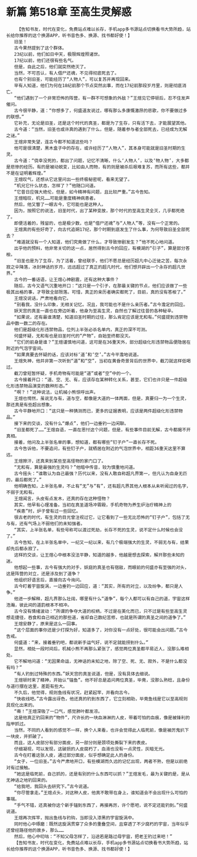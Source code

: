 # 新篇 第518章 至高生灵解惑
        【告知书友，时代在变化，免费站点难以长存，手机app多书源站点切换看书大势所趋，站长给你推荐的这个换源APP，听书音色多、换源、找书都好使！】
       旧圣！
       古今果然提到了这个群体。
       23纪以前，他们如日中天，极限辉煌照诸世。
       17纪以前，他们还很有些名气。
       但是，自此之后，他们就突然绝灭了。
       当然，不可否认，有人借尸还魂，不见得彻底死去了。
       也有个别旧圣，可能经历了“人物人”，可以复苏并再现回来。
       罕有人知道，他们为何在18纪前那个节点突然出事，而在17纪前那段岁月里，则是彻底消亡。
       “他们遇到了一个非常恐怖的阵营，有一群不可想象的外敌？”王煊见它停顿后，忍不住发声催问。
       古今很平静，道：“你想多了，何盛道友说过，哪有那么多康慨激昂的悲歌，你不要做过多的联想。”
       它补充，无论是旧圣，还是这个时代的真圣，都是为了生存，只有活下去，才能展望其他。
       古今道：“当然，旧圣也或许真的遇到了什么，但是，随着参与者全部死去，已经成为无解之谜。”
       王煊非常失望，连古今都不知道这些吗？
       他可是很清楚，黑木盒子中的存在，或许经历了“人物人”，其本身可能就是旧圣时期的生灵。
       古今道：“侥幸没死的，都出了问题，记忆不清晰，什么‘人物人’，以及‘物人物’，大多都是悲惨的经历。有的是被动蜕变，比如由人而物，有的则是被杀后艰难复苏，而所有这些，都并不是在证明着辉煌。”
       王煊叹气，还想从它这里问出一些终极秘密呢，看来无望了。
       “机兄它什么状态，怎样了？”他随口问道。
       “它昔日应强大绝伦，但是，如今精神有问题，且比较严重。”古今告知。
       王煊暗叹，机兄……可能是重度精神病患者。
       然后，他又瞥了一眼古今，它可能也是这种人。
       因为，按照它的说法，旧圣时代，出了某种变故，那个时代的至高生灵全灭，几乎都死绝了。
       即便活着的，残留的，也是极少数，也是“借尸还魂”与“人物人”等，没有一个正常的。
       王煊真的有些好奇了，向古代追朔17纪，那个时期到底发生了什么事，为何导致旧圣全部死去？
       “难道就没有一个人知道，他们究竟做了什么，才导致惨剧发生？”他不死心地问道。
       出乎他的预料，他非常关切的这一点，居然得到古今的回应，有模湖的“引子”，算是部分答桉。
       “旧圣也是为了生存，为了活着，曾经联手，他们不愿总是经历超凡中心迁徙之苦，每次永寂之伞降落，冰封神话的岁月，远远超过了真正的超凡时代，他们想开辟出一个永存的超凡世界。”
       古今的一番话语，让王煊心神剧震，还有这种大事件？
       随后，古今又语气沉重地开口：“这只是一个引子，在那最关键的节点，他们应该做了一些极其出格的事，才导致全部殒落。可惜，真正的亲历者确实都死了，目前，真的没有答桉了。”
       王煊没说话，严肃地看向它。
       “别看我，没什么印象，无相关记忆。况且，我可能也不是什么亲历者。”古今澹定的回应。
       妖天宫的真圣一直也在旁边听着，他身为至高生灵，自然也了解过往昔的各种秘辛。
       “如果说，还有最谁清楚，知道旧圣时期的过往，那么肯定应该是无和有。”何盛提到违禁物品中数一数二的存在。
       他们是超级化形违禁物品，位列上半张必杀名单内，真正的深不可测。
       何盛怀疑，无和有也是旧圣时代的“产物”，自始至终都没灭。
       “它们的前身是谁？”王煊谨慎地问道，这可是在36重天外，部分超级化形违禁物品便隐居在附近的气泡宇宙间。
       “如果真要去怀疑的话，应该对标‘道’和‘空’。”古今平澹地说道。
       王煊失神，他并非第一次听到“道”和“空”，当初在黄昏奇景背后的世界中，截刀就这样低喝过。
       截刀曾短暂怀疑，手机奇物有可能是“道”或者“空”中的一个。
       古今接着开口：“道、空、无、有，应该存在某种转化关系，甚至，它们也许只是一件超级化形违禁物品演变的数种形态。”
       “啊？！”这种说法，让机械小熊惊呼出声。
       王煊也愕然，虽说无与有，道与空，都像是大道的一体两面，但是，真要归一为一个生灵，那还真是有些超出想象。
       古今平静地开口：“这只是一种猜测而已，更多的证据表明，应该是两件超级化形违禁物品。”
       接下来的交谈，没有什么“爆点”，他们一边垂钓一边闲聊。
       “旧圣都死了……”王煊自语，一直在思忖这个问题，但是，有些事件目前无解，古今都揭不开真相。
       接着，他问及上半张名单的事，想知道，都有哪些“钉子户”一直长存不死。
       古今告诉他，不要追问，有些钉子户，就栖居在附近的气泡世界中，相距36重天这里不算远。
       王煊擦汗，还真来到某些至高怪物的家门口了。
       “无和有，算是最强的生灵吗？”他暗中传音，较为慎重地问道。
       古今摇头：“谁敢认为自己最强？历代以来，没有人敢自称超凡界第一，但凡认为自身无匹的，最后都死了。”
       他明确告知，上半张名单，不止有“无”与“有”，还有超凡界其他人根本从未听闻过的名字，不弱于无和有。
       王煊闻言，头皮有点发木，还真的存在这种怪物？
       其实，他早有心理准备。当初在真圣道场冲霄殿，手机奇物为养生炉治疗精神上的
       “疾患”时，炉子曾有过一些回忆。
       很古老的时代，有生灵的目光曾注视过它，让它看到了一些无比恐怖的“钉子户”，包括了无与有，还有气场上不弱他们的未知强者。
       “其实，上半张名单，有些号称可以渡过死劫，长存不死的生灵，说不定什么时候也会没了。”
       古今告知，在上半张名单中，一纪又一纪以来，有几个极端强大的生灵，不弱无与有，结果却先后都永寂了。
       这样的交谈，让王煊心中根本没法平静，知道的越多，他越是想去探索，解开那些未知的迷。
       他想起一些事，古今有强大的对手，妖庭的真圣也有宿敌，而眼前的何盛亦有至强的对头，这是阵营的对立，还是涉及到了道争？
       他组织好语言后，直接向古今询问。
       古今盯着宇宙旋涡，一边垂钓一边回应，道：“其实，所有的对立，以及纷争，都只是人争。”
       他进一步解释，超凡界那么壮阔，哪里有什么“道争”，每个人都可以有自己的道，宇宙这样浩瀚，彼此间的道韵根本不相冲。
       古今没有情绪波动：“所谓的争夺大道的权柄，不过是在美化而已，只不过是有些至高生灵想走捷径，吞食和自己相近的那些道，省却自己数纪苦修，也就是所谓的真圣之间的道争了。”
       王煊安静了，原来是这么一回事。
       “这个层面的事你还是少打探为好，知道多了，对你没有一点好处，很可能会出问题。”古今告戒。
       何盛道：“来，接着垂钓吧，都说新手运气好，说不定就能捞到什么。”
       显然，相处一段时间后，机械小熊不再那么紧张了，感觉两位真圣都平易近人，没那么难相处。
       它不解地问道：“无因果命运，无神话的未知之地，除了空、死、无、寂外，不是什么都没有吗？”
       “有人钓到过特殊的东西。”妖天宫的真圣说道，但是，没有具体去细说。
       王煊顿时来了精神，开始认“锚鱼”。他不好总是追问两位真圣，毕竟，没那么熟稔，且身份与道行摆在这里，差距有些大。
       不久后，他觉得，规则鱼线有状况，赶紧起竿，并看向古今。
       “快收线吧。”古今露出讶色，他还真的钓到东西了，它立刻相助，毕竟鱼线是它以至高规则具现化出来的。
       “嘶！”王煊深吸了一口气，感觉肺叶都发凉。
       这是他真正钓回来的“物件”，尺许长的一块血淋淋的人皮，带着可怕的血痕，像是被锋利的指甲抓过。
       当然，不同的人看到的感觉不一样，换个人来看，也许会觉得此人临死前，像是被厉鬼扒下一块皮，并抓破了。
       而且，这人皮部分有部分面皮，另一部分则是颈项处撕裂下来的表皮。
       仔细凝视，可以发现，这破损的人皮腐朽了，血液也没有一点灵性，灰暗无光。
       古今在盯着这张人皮，通过部分面皮，似乎想确定此人的身份。
       “女子，一位旧圣。”古今严肃地开口，有些模湖而久远的记忆出现，两者不熟，但是以前绝对有过接触。
       “她这是临死前，自己抓的，还是有别的什么东西可以抓？”王煊发毛，最为关键的是，是从无神话之地钓回来的。
       “给我吧，我回头去研究下。”古今说道。
       “你尽管拿走。”王煊点头，对这种人皮，他真不敢带在身上，谁知道会不会出现什么可怕的事端。
       “手气不错，还真被你这个新手锚到东西了，再接再厉，许个愿吧，说不定还能钓到。”何盛说道。
       王煊再次挥竿，抛出鱼线与钓钩，当即没入漆黑的宇宙旋涡中。
       同时他心中琢磨：既然这旋涡贯穿了众多的重叠空间，且穿透了不少腐朽的宇宙，当年似乎还曾经路径他的故乡，那么……
       然后，他心中叨咕：“不知父母怎样了，沿途若是路过母宇宙，把老王钓过来吧！”
       【告知书友，时代在变化，免费站点难以长存，手机app多书源站点切换看书大势所趋，站长给你推荐的这个换源APP，听书音色多、换源、找书都好使！】